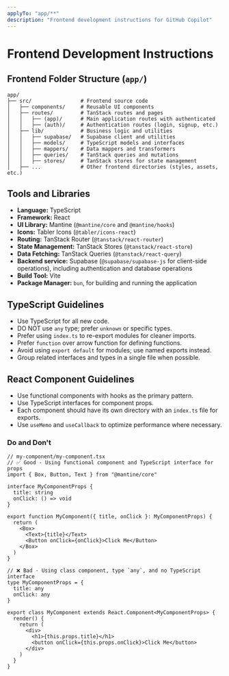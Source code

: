 ```yaml
---
applyTo: "app/**"
description: "Frontend development instructions for GitHub Copilot"
---
```


# Frontend Development Instructions

## Frontend Folder Structure (`app/`)

```
app/
├── src/                # Frontend source code
│   ├── components/     # Reusable UI components
│   ├── routes/         # TanStack routes and pages
│   │   ├── (app)/      # Main application routes with authenticated
│   │   ├── (auth)/     # Authentication routes (login, signup, etc.)
│   ├── lib/            # Business logic and utilities
│   │   ├── supabase/   # Supabase client and utilities
│   │   ├── models/     # TypeScript models and interfaces
│   │   ├── mappers/    # Data mappers and transformers
│   │   ├── queries/    # TanStack queries and mutations
│   │   ├── stores/     # TanStack stores for state management
│   ├── ...             # Other frontend directories (styles, assets, etc.)
```

## Tools and Libraries

- **Language:** TypeScript
- **Framework:** React
- **UI Library:** Mantine (`@mantine/core` and `@mantine/hooks`)
- **Icons:** Tabler Icons (`@tabler/icons-react`)
- **Routing:** TanStack Router (`@tanstack/react-router`)
- **State Management:** TanStack Stores (`@tanstack/react-store`)
- **Data Fetching:** TanStack Queries (`@tanstack/react-query`)
- **Backend service:** Supabase (`@supabase/supabase-js` for client-side operations), including authentication and
  database operations
- **Build Tool:** Vite
- **Package Manager:** `bun`, for building and running the application

## TypeScript Guidelines

- Use TypeScript for all new code.
- DO NOT use `any` type; prefer `unknown` or specific types.
- Prefer using `index.ts` to re-export modules for cleaner imports.
- Prefer `function` over arrow function for defining functions.
- Avoid using `export default` for modules; use named exports instead.
- Group related interfaces and types in a single file when possible.

## React Component Guidelines

- Use functional components with hooks as the primary pattern.
- Use TypeScript interfaces for component props.
- Each component should have its own directory with an `index.ts` file for exports.
- Use `useMemo` and `useCallback` to optimize performance where necessary.

### Do and Don't

```tsx
// my-component/my-component.tsx
// ✅ Good - Using functional component and TypeScript interface for props
import { Box, Button, Text } from "@mantine/core"

interface MyComponentProps {
  title: string
  onClick: () => void
}

export function MyComponent({ title, onClick }: MyComponentProps) {
  return (
    <Box>
      <Text>{title}</Text>
      <Button onClick={onClick}>Click Me</Button>
    </Box>
  )
}

// ❌ Bad - Using class component, type `any`, and no TypeScript interface
type MyComponentProps = {
  title: any
  onClick: any
}

export class MyComponent extends React.Component<MyComponentProps> {
  render() {
    return (
      <div>
        <h1>{this.props.title}</h1>
        <button onClick={this.props.onClick}>Click Me</button>
      </div>
    )
  }
}
```
